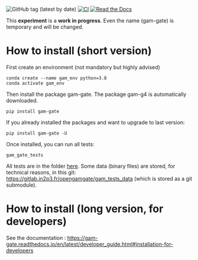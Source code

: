 ![GitHub tag (latest by date)](https://img.shields.io/github/v/tag/OpenGATE/gam-gate?logo=github)
[![CI](https://github.com/OpenGATE/gam-gate/actions/workflows/main.yml/badge.svg)](https://github.com/OpenGATE/gam-gate/actions/workflows/main.yml)
[![Read the Docs](https://img.shields.io/readthedocs/gam-gate?logo=read-the-docs&style=plastic)](https://gam-gate.readthedocs.io/)

This **experiment** is a **work in progress**. Even the name (gam-gate) is temporary and will be changed. 

# How to install (short version)

First create an environment (not mandatory but highly advised)

```
conda create --name gam_env python=3.8
conda activate gam_env
```

Then install the package gam-gate. The package gam-g4 is automatically downloaded.
```
pip install gam-gate
```

If you already installed the packages and want to upgrade to last version: 

```
pip install gam-gate -U
```

Once installed, you can run all tests: 
````
gam_gate_tests
````

All tests are in the folder [here](https://github.com/OpenGATE/gam-gate/tree/master/gam_tests/src). Some data (binary files) are stored, for technical reasons, in this git: https://gitlab.in2p3.fr/opengamgate/gam_tests_data (which is stored as a git submodule).


# How to install (long version, for developers)

See the documentation : https://gam-gate.readthedocs.io/en/latest/developer_guide.html#installation-for-developers


